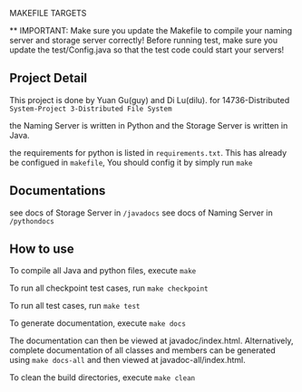 MAKEFILE TARGETS

** IMPORTANT:
Make sure you update the Makefile to compile your naming server and storage server correctly!
Before running test, make sure you update the test/Config.java so that the test code could start your servers!


## Project Detail
This project is done by Yuan Gu(guy) and Di Lu(dilu). for 14736-Distributed `System-Project 3-Distributed File System`

the Naming Server is written in Python and the Storage Server is written in Java.

the requirements for python is listed in `requirements.txt`. This has already be configued in `makefile`, You should config it by simply run `make`


## Documentations
see docs of Storage Server in `/javadocs`
see docs of Naming Server in `/pythondocs`


## How to use
To compile all Java and python files, execute
        `make`

To run all checkpoint test cases, run
        `make checkpoint`

To run all test cases, run
        `make test`

To generate documentation, execute
        `make docs`

The documentation can then be viewed at javadoc/index.html. 
Alternatively, complete documentation of all classes and members can be
generated using
        `make docs-all`
and then viewed at javadoc-all/index.html.

To clean the build directories, execute
        `make clean`
